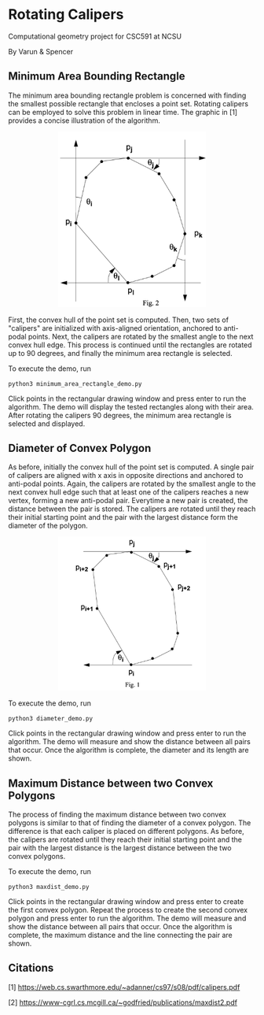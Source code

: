 # Rotating Calipers
Computational geometry project for CSC591 at NCSU


By Varun & Spencer

## Minimum Area Bounding Rectangle
The minimum area bounding rectangle problem is concerned with finding the smallest possible rectangle that encloses a 
point set. Rotating calipers can be employed to solve this problem in linear time. The graphic in [1] provides a concise
illustration of the algorithm.

<p align="center">
    <img src="min_area_rect.png" width="300">
</p>

First, the convex hull of the point set is computed. Then, two sets of "calipers" are initialized with axis-aligned 
orientation, anchored to anti-podal points. Next, the calipers are rotated by the smallest angle to the next convex hull 
edge. This process is continued until the rectangles are rotated up to 90 degrees, and finally the minimum area 
rectangle is selected.


To execute the demo, run
```
python3 minimum_area_rectangle_demo.py
```
Click points in the rectangular drawing window and press enter to run the algorithm. The demo will display the tested 
rectangles along with their area. After rotating the calipers 90 degrees, the minimum area rectangle is selected and 
displayed.

## Diameter of Convex Polygon

As before, initially the convex hull of the point set is computed. A single pair of calipers are aligned with x axis in opposite directions and anchored to anti-podal points. Again, the calipers are rotated by the smallest angle to the next convex hull edge such that at least one of the calipers reaches a new vertex, forming a new anti-podal pair. Everytime a new pair is created, the distance between the pair is stored. The calipers are rotated until they reach their initial starting point and the pair with the largest distance form the diameter of the polygon.

<p align="center">
    <img src="DIam.png" width="300">
</p>

To execute the demo, run

```
python3 diameter_demo.py
```
Click points in the rectangular drawing window and press enter to run the algorithm. The demo will measure and show the distance between all pairs that occur. Once the algorithm is complete, the diameter and its length are shown.

## Maximum Distance between two Convex Polygons

The process of finding the maximum distance between two convex polygons is similar to that of finding the diameter of a convex polygon. The difference is that each caliper is placed on different polygons. As before, the calipers are rotated until they reach their initial starting point and the pair with the largest distance is the largest distance between the two convex polygons.

To execute the demo, run

```
python3 maxdist_demo.py
```
Click points in the rectangular drawing window and press enter to create the first convex polygon. Repeat the process to create the second convex polygon and press enter to run the algorithm. The demo will measure and show the distance between all pairs that occur. Once the algorithm is complete, the maximum distance and the line connecting the pair are shown.

## Citations

[1] https://web.cs.swarthmore.edu/~adanner/cs97/s08/pdf/calipers.pdf

[2] https://www-cgrl.cs.mcgill.ca/~godfried/publications/maxdist2.pdf
